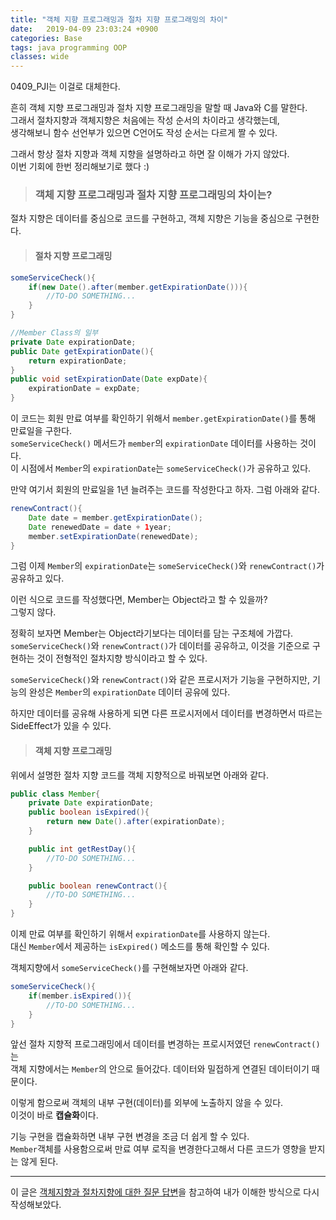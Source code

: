 ```yaml
---
title: "객체 지향 프로그래밍과 절차 지향 프로그래밍의 차이"
date:   2019-04-09 23:03:24 +0900
categories: Base
tags: java programming OOP
classes: wide
---
```


0409_PJI는 이걸로 대체한다.  
  
흔히 객체 지향 프로그래밍과 절차 지향 프로그래밍을 말할 때 Java와 C를 말한다.  
그래서 절차지향과 객체지향은 처음에는 작성 순서의 차이라고 생각했는데,  
생각해보니 함수 선언부가 있으면 C언어도 작성 순서는 다르게 짤 수 있다.  
  
그래서 항상 절차 지향과 객체 지향을 설명하라고 하면 잘 이해가 가지 않았다.  
이번 기회에 한번 정리해보기로 했다 :)  

> ### 객체 지향 프로그래밍과 절차 지향 프로그래밍의 차이는?

절차 지향은 데이터를 중심으로 코드를 구현하고, 객체 지향은 기능을 중심으로 구현한다.  

> #### 절차 지향 프로그래밍

```java
someServiceCheck(){
    if(new Date().after(member.getExpirationDate())){
        //TO-DO SOMETHING...
    }
}

//Member Class의 일부
private Date expirationDate;
public Date getExpirationDate(){
    return expirationDate;
}
public void setExpirationDate(Date expDate){
    expirationDate = expDate;
}
```

이 코드는 회원 만료 여부를 확인하기 위해서 `member.getExpirationDate()`를 통해 만료일을 구한다.  
`someServiceCheck()` 메서드가 `member`의 `expirationDate` 데이터를 사용하는 것이다.  
이 시점에서 `Member`의 `expirationDate`는 `someServiceCheck()`가 공유하고 있다.  
  
만약 여기서 회원의 만료일을 1년 늘려주는 코드를 작성한다고 하자. 그럼 아래와 같다.  

```java
renewContract(){
    Date date = member.getExpirationDate();
    Date renewedDate = date + 1year;
    member.setExpirationDate(renewedDate);
}
```

그럼 이제 `Member`의 `expirationDate`는 `someServiceCheck()`와 `renewContract()`가 공유하고 있다.  
  
이런 식으로 코드를 작성했다면, Member는 Object라고 할 수 있을까?  
그렇지 않다.  

정확히 보자면 Member는 Object라기보다는 데이터를 담는 구조체에 가깝다.  
`someServiceCheck()`와 `renewContract()`가 데이터를 공유하고, 이것을 기준으로 구현하는 것이 전형적인 절차지향 방식이라고 할 수 있다.  
  
`someServiceCheck()`와 `renewContract()`와 같은 프로시저가 기능을 구현하지만, 기능의 완성은 `Member`의 `expirationDate` 데이터 공유에 있다.  
  
하지만 데이터를 공유해 사용하게 되면 다른 프로시저에서 데이터를 변경하면서 따르는 SideEffect가 있을 수 있다.  

> #### 객체 지향 프로그래밍 

위에서 설명한 절차 지향 코드를 객체 지향적으로 바꿔보면 아래와 같다.  

```java
public class Member{
    private Date expirationDate;
    public boolean isExpired(){
        return new Date().after(expirationDate);
    }

    public int getRestDay(){
        //TO-DO SOMETHING...
    }

    public boolean renewContract(){
        //TO-DO SOMETHING...
    }
}
```

이제 만료 여부를 확인하기 위해서 `expirationDate`를 사용하지 않는다.  
대신 `Member`에서 제공하는 `isExpired()` 메소드를 통해 확인할 수 있다.  
  
객체지향에서 `someServiceCheck()`를 구현해보자면 아래와 같다.  

```java
someServiceCheck(){
    if(member.isExpired()){
        //TO-DO SOMETHING...
    }
}
```

앞선 절차 지향적 프로그래밍에서 데이터를 변경하는 프로시저였던 `renewContract()`는  
객체 지향에서는 `Member`의 안으로 들어갔다. 데이터와 밀접하게 연결된 데이터이기 때문이다.  
  
이렇게 함으로써 객체의 내부 구현(데이터)를 외부에 노출하지 않을 수 있다.  
이것이 바로 **캡슐화**이다.  
  
기능 구현을 캡슐화하면 내부 구현 변경을 조금 더 쉽게 할 수 있다.  
`Member`객체를 사용함으로써 만료 여부 로직을 변경한다고해서 다른 코드가 영향을 받지는 않게 된다.  
  
___

이 글은 [객체지향과 절차지향에 대한 질문 답변](https://javacan.tistory.com/entry/%EA%B0%9D%EC%B2%B4-%EC%A7%80%ED%96%A5%EA%B3%BC-%EC%A0%88%EC%B0%A8-%EC%A7%80%ED%96%A5%EC%97%90-%EB%8C%80%ED%95%9C-%EC%A7%88%EB%AC%B8-%EB%8B%B5%EB%B3%80)을 참고하여 내가 이해한 방식으로 다시 작성해보았다.  